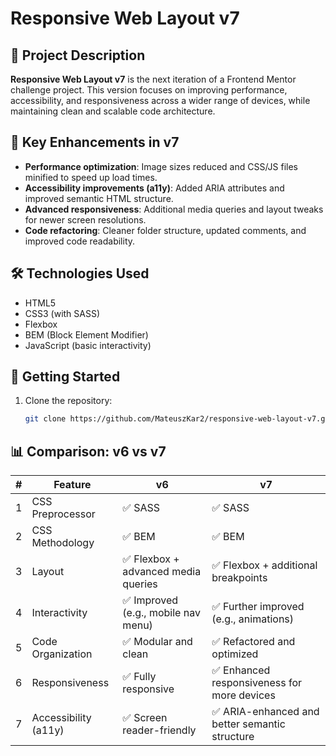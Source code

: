 # Responsive Web Layout v7

## 🧪 Project Description

**Responsive Web Layout v7** is the next iteration of a Frontend Mentor challenge project. This version focuses on improving performance, accessibility, and responsiveness across a wider range of devices, while maintaining clean and scalable code architecture.

## 🎯 Key Enhancements in v7

- **Performance optimization**: Image sizes reduced and CSS/JS files minified to speed up load times.
- **Accessibility improvements (a11y)**: Added ARIA attributes and improved semantic HTML structure.
- **Advanced responsiveness**: Additional media queries and layout tweaks for newer screen resolutions.
- **Code refactoring**: Cleaner folder structure, updated comments, and improved code readability.

## 🛠️ Technologies Used

- HTML5
- CSS3 (with SASS)
- Flexbox
- BEM (Block Element Modifier)
- JavaScript (basic interactivity)

## 🚀 Getting Started

1. Clone the repository:
   ```bash
   git clone https://github.com/MateuszKar2/responsive-web-layout-v7.git

## 📊 Comparison: v6 vs v7

| #  | Feature                | v6                                            | v7                                               |
|----|------------------------|-----------------------------------------------|--------------------------------------------------|
| 1  | CSS Preprocessor       | ✅ SASS                                      | ✅ SASS                                          |
| 2  | CSS Methodology        | ✅ BEM                                       | ✅ BEM                                           |
| 3  | Layout                 | ✅ Flexbox + advanced media queries          | ✅ Flexbox + additional breakpoints              |
| 4  | Interactivity          | ✅ Improved (e.g., mobile nav menu)          | ✅ Further improved (e.g., animations)           |
| 5  | Code Organization      | ✅ Modular and clean                         | ✅ Refactored and optimized                      |
| 6  | Responsiveness         | ✅ Fully responsive                          | ✅ Enhanced responsiveness for more devices      |
| 7  | Accessibility (a11y)   | ✅ Screen reader-friendly                    | ✅ ARIA-enhanced and better semantic structure   |
